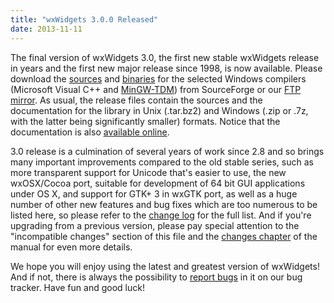 ```yaml
---
title: "wxWidgets 3.0.0 Released"
date: 2013-11-11
---
```


The final version of wxWidgets 3.0, the first new stable wxWidgets release in
years and the first new major release since 1998, is now available. Please
download the [sources][1] and [binaries][2] for the selected Windows compilers
(Microsoft Visual C++ and [MinGW-TDM][3]) from SourceForge or our
[FTP mirror][4]. As usual, the release files contain the sources and the
documentation for the library in Unix (.tar.bz2) and Windows (.zip or .7z, with
the latter being significantly smaller) formats. Notice that the documentation
is also [available online][5].

<!--more-->

3.0 release is a culmination of several years of work since 2.8 and so brings
many important improvements compared to the old stable series, such as more
transparent support for Unicode that's easier to use, the new wxOSX/Cocoa port,
suitable for development of 64 bit GUI applications under OS X, and support for
GTK+ 3 in wxGTK port, as well as a huge number of other new features and bug
fixes which are too numerous to be listed here, so please refer to the
[change log][6] for the full list. And if you're upgrading from a previous
version, please pay special attention to the "incompatible changes" section of
this file and the [changes chapter][7] of the manual for even more details.

We hope you will enjoy using the latest and greatest version of wxWidgets! And
if not, there is always the possibility to [report bugs][8] in it on our bug
tracker. Have fun and good luck!

[1]: https://sourceforge.net/downloads/wxwindows/3.0.0/
[2]: https://sourceforge.net/downloads/wxwindows/3.0.0/binaries/
[3]: http://tdm-gcc.tdragon.net/
[4]: ftp://ftp.wxwidgets.org/pub/3.0.0/
[5]: https://docs.wxwidgets.org/3.0.0/
[6]: https://sourceforge.net/projects/wxwindows/files/3.0.0/changes.txt
[7]: https://docs.wxwidgets.org/3.0.0/overview_changes_since28.html
[8]: https://trac.wxwidgets.org/newticket
